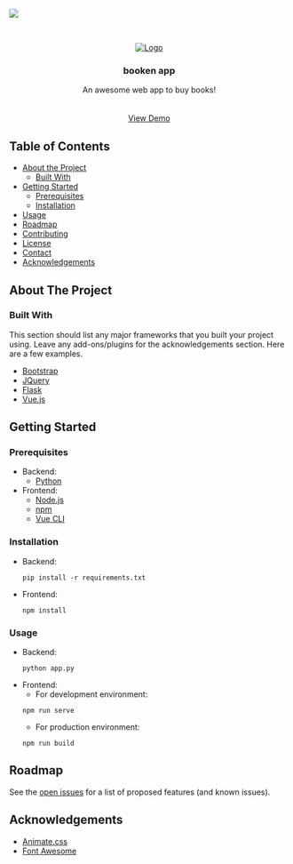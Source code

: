 ![](https://travis-ci.com/UB-ES-2020/Booken.svg?branch=development)




<!-- PROJECT LOGO -->
<br />
<p align="center">
  <a href="https://github.com/othneildrew/Best-README-Template">
    <img src="https://i.ibb.co/vP6HB4x/Captura.png" alt="Logo">
  </a>

  <h3 align="center">booken app</h3>

  <p align="center">
    An awesome web app to buy books!
    <br />
    <br />
    <br />
    <a href="http://booken-app.herokuapp.com/">View Demo</a>
  </p>
</p>



<!-- TABLE OF CONTENTS -->
## Table of Contents

* [About the Project](#about-the-project)
  * [Built With](#built-with)
* [Getting Started](#getting-started)
  * [Prerequisites](#prerequisites)
  * [Installation](#installation)
* [Usage](#usage)
* [Roadmap](#roadmap)
* [Contributing](#contributing)
* [License](#license)
* [Contact](#contact)
* [Acknowledgements](#acknowledgements)

## About The Project
### Built With
This section should list any major frameworks that you built your project using. Leave any add-ons/plugins for the acknowledgements section. Here are a few examples.
* [Bootstrap](https://getbootstrap.com)
* [JQuery](https://jquery.com)
* [Flask](https://flask.palletsprojects.com/en/1.1.x/)
* [Vue.js](https://vuejs.org/)

## Getting Started

### Prerequisites

* Backend:
  * [Python](https://www.python.org/downloads/)
* Frontend:
  * [Node.js](https://nodejs.org/)
  * [npm](https://www.npmjs.com/get-npm)
  * [Vue CLI](https://cli.vuejs.org/guide/installation.html)

### Installation

* Backend:
  ```pip
  pip install -r requirements.txt
  ```
* Frontend:
  ```npm
  npm install
  ```

### Usage

* Backend:
  ```pip
  python app.py
  ```
* Frontend:
  * For development environment:
  ```npm
  npm run serve
  ```
  * For production environment:
  ```npm
  npm run build
  ```
<!-- ROADMAP -->
## Roadmap

See the [open issues](https://github.com/UB-ES-2020/Booken/issues) for a list of proposed features (and known issues).


<!-- ACKNOWLEDGEMENTS -->
## Acknowledgements
* [Animate.css](https://daneden.github.io/animate.css)
* [Font Awesome](https://fontawesome.com)

